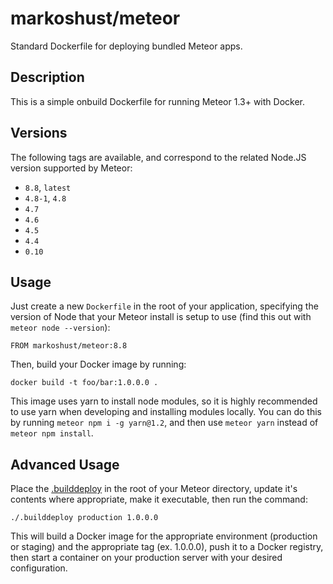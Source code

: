 # markoshust/meteor

Standard Dockerfile for deploying bundled Meteor apps.

## Description

This is a simple onbuild Dockerfile for running Meteor 1.3+ with Docker.

## Versions

The following tags are available, and correspond to the related Node.JS version supported by Meteor:

- `8.8`, `latest`
- `4.8-1`, `4.8`
- `4.7`
- `4.6`
- `4.5`
- `4.4`
- `0.10`

## Usage

Just create a new `Dockerfile` in the root of your application, specifying the version of Node that your Meteor install is setup to use (find this out with `meteor node --version`):

```
FROM markoshust/meteor:8.8
```

Then, build your Docker image by running:

```
docker build -t foo/bar:1.0.0.0 .
```

This image uses yarn to install node modules, so it is highly recommended to use yarn when developing and installing modules locally. You can do this by running `meteor npm i -g yarn@1.2`, and then use `meteor yarn` instead of `meteor npm install`.

## Advanced Usage

Place the [.builddeploy](https://github.com/markoshust/docker-meteor/blob/master/.builddeploy) in the root of your Meteor directory, update it's contents where appropriate, make it executable, then run the command:

```
./.builddeploy production 1.0.0.0
```

This will build a Docker image for the appropriate environment (production or staging) and the appropriate tag (ex. 1.0.0.0), push it to a Docker registry, then start a container on your production server with your desired configuration.
